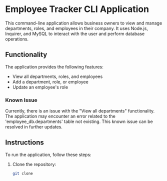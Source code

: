 # Employee Tracker CLI Application

This command-line application allows business owners to view and manage departments, roles, and employees in their company. It uses Node.js, Inquirer, and MySQL to interact with the user and perform database operations.

## Functionality

The application provides the following features:

- View all departments, roles, and employees
- Add a department, role, or employee
- Update an employee's role

### Known Issue

Currently, there is an issue with the "View all departments" functionality. The application may encounter an error related to the 'employee_db.departments' table not existing. This known issue can be resolved in further updates. 

## Instructions

To run the application, follow these steps:

1. Clone the repository:

   ```bash
   git clone 